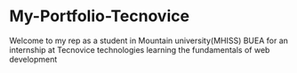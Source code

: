 # My-Portfolio-Tecnovice
Welcome to my rep as a student in Mountain university(MHISS) BUEA for an internship at Tecnovice technologies learning the fundamentals of web development
